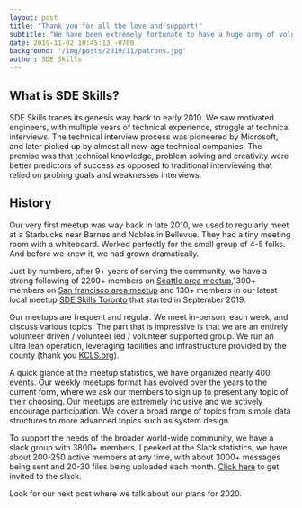 ```yaml
---
layout: post
title: "Thank you for all the love and support!"
subtitle: "We have been extremely fortunate to have a huge army of volunteers and members."
date: 2019-11-02 10:45:13 -0700
background: '/img/posts/2019/11/patrons.jpg'
author: SDE Skills
---
```


## What is SDE Skills?
SDE Skills traces its genesis way back to early 2010. We saw motivated engineers, with multiple years of technical experience, struggle at technical interviews. The technical interview process was pioneered by Microsoft, and later picked up by almost all new-age technical companies. The premise was that technical knowledge, problem solving and creativity were better predictors of success as opposed to traditional interviewing that relied on probing goals and weaknesses interviews.

## History
Our very first meetup was way back in late 2010, we used to regularly meet at a Starbucks near Barnes and Nobles in Bellevue. They had a tiny meeting room with  a whiteboard. Worked perfectly for the small group of 4-5 folks. And before we knew it, we had grown dramatically. 

Just by numbers, after 9+ years of serving the community, we have a strong following of 2200+ members on [Seattle area meetup][3],1300+ members on [San francisco area meetup][4] and 130+ members in our latest local meetup [SDE Skills Toronto][5] that started in September 2019. 

Our meetups are frequent and regular. We meet in-person, each week, and discuss various topics. The part that is impressive is that we are an entirely volunteer driven / volunteer led / volunteer supported group. We run an ultra lean operation, leveraging facilities and infrastructure provided by the county (thank you [KCLS.org][1]).

A quick glance at the meetup statistics, we have organized nearly 400 events. Our weekly meetups format has evolved over the years to the current form, where we ask our members to sign up to present any topic of their choosing. Our meetups are extremely inclusive and we actively encourage participation. We cover a broad range of topics from simple data structures to more advanced topics such as system design. 

To support the needs of the broader world-wide community, we have a slack group with 3800+ members. I peeked at the Slack statistics, we have about 200-250 active members at any time, with about 3000+ messages being sent and 20-30 files being uploaded each month. [Click here][2] to get invited to the slack.

Look for our next post where we talk about our plans for 2020.

[1]: https://www.kcls.org
[2]: https://www.sdeskills.com/slack
[3]: https://www.sdeskills.com/meetup-sea
[4]: https://www.sdeskills.com/meetup-sfo
[5]: https://www.sdeskills.com/meetup-yyz

